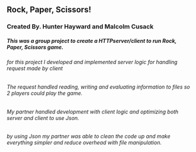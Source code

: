 ## Rock, Paper, Scissors!

### Created By. Hunter Hayward and Malcolm Cusack

##### This was a group project to create a HTTPserver/client to run Rock, Paper, Scissors game.
###### for this project I developed and implemented server logic for handling request made by client
###### The request handled reading, writing and evaluating information to files so 2 players could play the game.
###### My partner handled development with client logic and optimizing both server and client to use Json.
###### by using Json my partner was able to clean the code up and make everything simpler and reduce overhead with file manipulation.  
